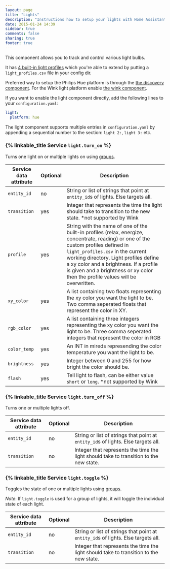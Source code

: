 ```yaml
---
layout: page
title: "Lights"
description: "Instructions how to setup your lights with Home Assistant."
date: 2015-01-24 14:39
sidebar: true
comments: false
sharing: true
footer: true
---
```


This component allows you to track and control various light bulbs.

It has [4 built-in light profiles](https://github.com/balloob/home-assistant/blob/master/homeassistant/components/light/light_profiles.csv) which you're able to extend by putting a `light_profiles.csv` file in your config dir.

Preferred way to setup the Philips Hue platform is through the [the discovery component]({{site_root}}/components/discovery/). For the Wink light platform enable [the wink component]({{site_root}}/components/wink/).

If you want to enable the light component directly, add the following lines to your `configuration.yaml`:

```yaml
light:
  platform: hue
```

<p class='note'>
The light component supports multiple entries in <code>configuration.yaml</code> by appending a sequential number to the section: <code>light 2:</code>, <code>light 3:</code> etc.
</p>

### {% linkable_title Service `light.turn_on` %}

Turns one light on or multiple lights on using [groups]({{site_root}}/components/group/).

| Service data attribute | Optional | Description |
| ---------------------- | -------- | ----------- |
| `entity_id` | no | String or list of strings that point at `entity_id`s of lights. Else targets all.
| `transition` | yes | Integer that represents the time the light should take to transition to the new state. *not supported by Wink
| `profile` | yes | String with the name of one of the built-in profiles (relax, energize, concentrate, reading) or one of the custom profiles defined in `light_profiles.csv` in the current working directory.  Light profiles define a xy color and a brightness. If a profile is given and a brightness or xy color then the profile values will be overwritten.
| `xy_color` | yes | A list containing two floats representing the xy color you want the light to be. Two comma seperated floats that represent the color in XY.
| `rgb_color` | yes | A list containing three integers representing the xy color you want the light to be. Three comma seperated integers that represent the color in RGB
| `color_temp` | yes | An INT in mireds represending the color temperature you want the light to be.
| `brightness` | yes | Integer between 0 and 255 for how bright the color should be.
| `flash` | yes | Tell light to flash, can be either value `short` or `long`. *not supported by Wink

### {% linkable_title Service `light.turn_off` %}

Turns one or multiple lights off.

| Service data attribute | Optional | Description |
| ---------------------- | -------- | ----------- |
| `entity_id` | no | String or list of strings that point at `entity_id`s of lights. Else targets all.
| `transition` | no | Integer that represents the time the light should take to transition to the new state.

### {% linkable_title Service `light.toggle` %}

Toggles the state of one or multiple lights using [groups]({{site_root}}/components/group/). 

*Note*: If `light.toggle` is used for a group of lights, it will toggle the individual state of each light.

| Service data attribute | Optional | Description |
| ---------------------- | -------- | ----------- |
| `entity_id` | no | String or list of strings that point at `entity_id`s of lights. Else targets all.
| `transition` | no | Integer that represents the time the light should take to transition to the new state.
